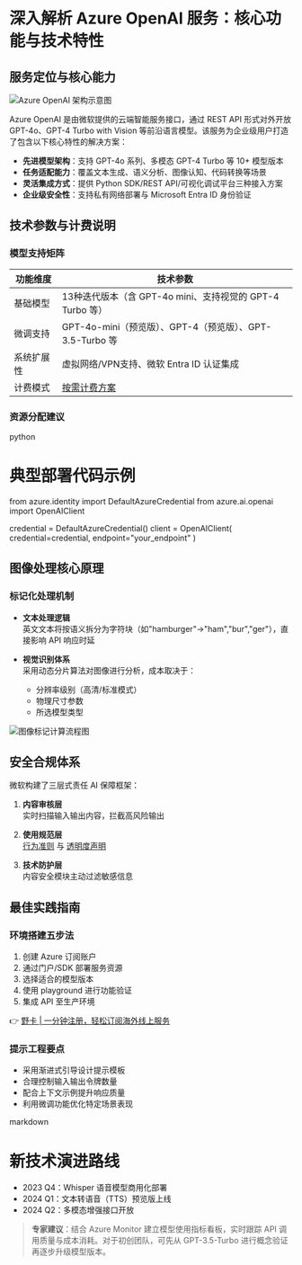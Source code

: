 # 深入解析 Azure OpenAI 服务：核心功能与技术特性

## 服务定位与核心能力
![Azure OpenAI 架构示意图](https://via.placeholder.com/800x400?text=Azure+OpenAI+服务架构图)

Azure OpenAI 是由微软提供的云端智能服务接口，通过 REST API 形式对外开放 GPT-4o、GPT-4 Turbo with Vision 等前沿语言模型。该服务为企业级用户打造了包含以下核心特性的解决方案：

- **先进模型架构**：支持 GPT-4o 系列、多模态 GPT-4 Turbo 等 10+ 模型版本
- **任务适配能力**：覆盖文本生成、语义分析、图像认知、代码转换等场景
- **灵活集成方式**：提供 Python SDK/REST API/可视化调试平台三种接入方案
- **企业级安全性**：支持私有网络部署与 Microsoft Entra ID 身份验证

## 技术参数与计费说明
### 模型支持矩阵
| 功能维度       | 技术参数                                                                 |
|----------------|--------------------------------------------------------------------------|
| 基础模型       | 13种迭代版本（含 GPT-4o mini、支持视觉的 GPT-4 Turbo 等）                 |
| 微调支持       | GPT-4o-mini（预览版）、GPT-4（预览版）、GPT-3.5-Turbo 等                  |
| 系统扩展性     | 虚拟网络/VPN支持、微软 Entra ID 认证集成                                   |
| 计费模式       | [按需计费方案](https://azure.microsoft.com/pricing/details/cognitive-services/openai-service/) |

### 资源分配建议
python
# 典型部署代码示例
from azure.identity import DefaultAzureCredential
from azure.ai.openai import OpenAIClient

credential = DefaultAzureCredential()
client = OpenAIClient(
    credential=credential,
    endpoint="your_endpoint"
)


## 图像处理核心原理
### 标记化处理机制
- **文本处理逻辑**  
  英文文本将按语义拆分为字符块（如"hamburger"→"ham","bur","ger"），直接影响 API 响应时延

- **视觉识别体系**  
  采用动态分片算法对图像进行分析，成本取决于：
  - 分辨率级别（高清/标准模式）
  - 物理尺寸参数
  - 所选模型类型

![图像标记计算流程图](https://via.placeholder.com/600x300?text=图像处理算法流程图)

## 安全合规体系
微软构建了三层式责任 AI 保障框架：

1. **内容审核层**  
   实时扫描输入输出内容，拦截高风险输出

2. **使用规范层**  
   [行为准则](https://learn.microsoft.com/zh-cn/legal/cognitive-services/openai/code-of-conduct?context=/azure/ai-services/openai/context/context) 
   与 [透明度声明](https://learn.microsoft.com/zh-cn/legal/cognitive-services/openai/transparency-note?context=%2Fazure%2Fai-services%2Fopenai%2Fcontext%2Fcontext&amp;tabs=image)

3. **技术防护层**  
   内容安全模块主动过滤敏感信息

## 最佳实践指南
### 环境搭建五步法
1. 创建 Azure 订阅账户
2. 通过门户/SDK 部署服务资源
3. 选择适合的模型版本
4. 使用 playground 进行功能验证
5. 集成 API 至生产环境

👉 [野卡 | 一分钟注册，轻松订阅海外线上服务](https://bbtdd.com/yeka)

### 提示工程要点
- 采用渐进式引导设计提示模板
- 合理控制输入输出令牌数量
- 配合上下文示例提升响应质量
- 利用微调功能优化特定场景表现

markdown
# 新技术演进路线
- 2023 Q4：Whisper 语音模型商用化部署
- 2024 Q1：文本转语音（TTS）预览版上线
- 2024 Q2：多模态增强接口开放


> **专家建议**：结合 Azure Monitor 建立模型使用指标看板，实时跟踪 API 调用质量与成本消耗。对于初创团队，可先从 GPT-3.5-Turbo 进行概念验证再逐步升级模型版本。